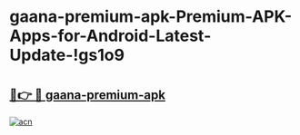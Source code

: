 # gaana-premium-apk-Premium-APK-Apps-for-Android-Latest-Update-!gs1o9

# <h2><a href="https://wrs0ue.esa.edu.pl?title=gaana-premium-apk&ref=gs1o9">🔗👉 🔴 gaana-premium-apk</a></h2>

[![acn](https://github.com/user-attachments/assets/0f9c940e-d8b0-45ae-aac7-cd30a18b3e1c)](https://wrs0ue.esa.edu.pl?title=gaana-premium-apk&ref=gs1o9)

